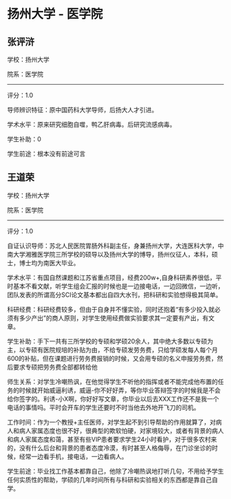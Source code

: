 # 扬州大学 - 医学院

## 张评浒

学校：扬州大学

院系：医学院

* * *

评分：1.0

导师辨识特征：原中国药科大学导师，后扬大人才引进。

学术水平：原来研究细胞自噬，鸭乙肝病毒。后研究流感病毒。

学生补助：0

学生前途：根本没有前途可言

## 王道荣

学校：扬州大学

院系：医学院

* * *

评分：1.0

自证认识导师：苏北人民医院胃肠外科副主任，身兼扬州大学，大连医科大学，中南大学湘雅医学院三所学校的硕导以及扬州大学的博导，扬州仪征人，本科，硕士，博士均为南医大毕业。

学术水平：有国自然课题和江苏省重点项目，经费200w+,自身科研素养很低，平时基本不看文献，听学生组会汇报的时候也是一边接电话，一边回微信，一边听，团队发表的所谓高分SCI论文基本都出自四大水刊，把科研和实验想得极其简单。

科研经费：科研经费较多，但由于自身并不懂实验，同时还抱着“有多少投入就必须有多少产出”的商人原则，对学生使用经费做实验要求其一定要有产出，有文章。

学生补助：手下一共有三所学校的专硕和学硕20余人，其中绝大多数以专硕为主，以专硕有医院规培的补贴为由，不给专硕发劳务费，只给学硕发每人每个月600的补贴，但在课题进行劳务费报销的时候，又会用专硕的名义申报劳务费，然后要求专硕把劳务费全部都转给他

师生关系：对学生冷嘲热讽，在他觉得学生不听他的指挥或者不能完成他布置的任务的时候就开始威逼利诱，威逼-你不好好弄，等你毕业答辩签字的时候我是不会给你签字的。利诱-小X啊，你好好写文章，你毕业以后去XXX工作还不是我一个电话的事情吗。平时会开车的学生还要时不时当他去外地开飞刀的司机。

工作时间：作为一个教授+主任医师，对学生起不到引导帮助的作用就算了，对病人和病人家属态度也很不好，很典型的欺软怕硬，对家境较大，或者有背景的病人和病人家属态度和蔼，甚至有些VIP患者要求学生24小时看护，对于很多农村来的，没有什么后台和背景的患者态度冷漠，有时甚至人格侮辱，在门诊坐诊的时候，经常一边看手机，接电话，一边看病人。

学生前途：毕业找工作基本都靠自己，他除了冷嘲热讽地打听几句，不用给予学生任何实质性的帮助，学硕的几年时间所有与科研和实验相关的东西都是靠自己自学。